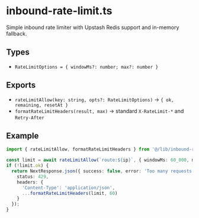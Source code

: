 # inbound-rate-limit.ts

Simple inbound rate limiter with Upstash Redis support and in-memory fallback.

## Types
- `RateLimitOptions = { windowMs?: number; max?: number }`

## Exports
- `rateLimitAllow(key: string, opts?: RateLimitOptions)` → `{ ok, remaining, resetAt }`
- `formatRateLimitHeaders(result, max)` → standard `X-RateLimit-*` and `Retry-After`

## Example

```ts
import { rateLimitAllow, formatRateLimitHeaders } from '@/lib/inbound-rate-limit';

const limit = await rateLimitAllow(`route:${ip}`, { windowMs: 60_000, max: 60 });
if (!limit.ok) {
  return NextResponse.json({ success: false, error: 'Too many requests' }, {
    status: 429,
    headers: {
      'Content-Type': 'application/json',
      ...formatRateLimitHeaders(limit, 60)
    }
  });
}
```
